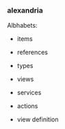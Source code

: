 ### alexandria

Albhabets:

- items
- references
- types
- views
- services
- actions


- view definition 